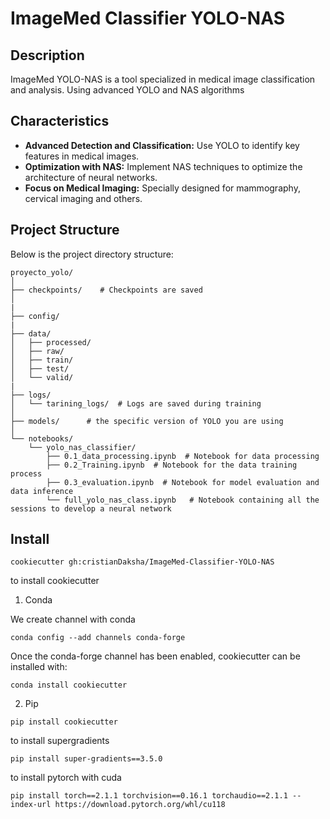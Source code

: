 # ImageMed Classifier YOLO-NAS

## Description
 ImageMed YOLO-NAS is a tool specialized in medical image classification and analysis. Using advanced YOLO and NAS algorithms

## Characteristics
- **Advanced Detection and Classification:** Use YOLO to identify key features in medical images.
- **Optimization with NAS:** Implement NAS techniques to optimize the architecture of neural networks.
- **Focus on Medical Imaging:** Specially designed for mammography, cervical imaging and others.

## Project Structure

Below is the project directory structure:
```
proyecto_yolo/
│
├── checkpoints/    # Checkpoints are saved
│   
|
├── config/
|
├── data/
│   ├── processed/
│   ├── raw/
│   ├── train/
│   ├── test/
│   └── valid/
|
├── logs/
│   └── tarining_logs/  # Logs are saved during training
│
├── models/      # the specific version of YOLO you are using
│
└── notebooks/
    └── yolo_nas_classifier/
        ├── 0.1_data_processing.ipynb  # Notebook for data processing
        ├── 0.2_Training.ipynb  # Notebook for the data training process
        ├── 0.3_evaluation.ipynb  # Notebook for model evaluation and data inference
        └── full_yolo_nas_class.ipynb   # Notebook containing all the sessions to develop a neural network
```


## Install
```
cookiecutter gh:cristianDaksha/ImageMed-Classifier-YOLO-NAS
```


to install cookiecutter
1. Conda

We create channel with conda
```
conda config --add channels conda-forge
```

Once the conda-forge channel has been enabled, cookiecutter can be installed with:
```
conda install cookiecutter
```

2. Pip

```
pip install cookiecutter
```

to install supergradients
```
pip install super-gradients==3.5.0
```
to install pytorch with cuda
```
pip install torch==2.1.1 torchvision==0.16.1 torchaudio==2.1.1 --index-url https://download.pytorch.org/whl/cu118
```